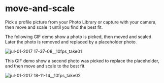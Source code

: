 # move-and-scale

Pick a profile picture from your Photo Library or capture with your camera, then move and scale it until you find the best fit. 

The following GIF demo show a photo is picked, then moved and scaled. Later the photo is removed and replaced by a placeholder photo.

![jul-01-2017 17-37-08__10fps_take01](https://user-images.githubusercontent.com/1393085/27766482-f008614c-5e85-11e7-9410-5f0b30af45d1.gif)

This GIF demo show a second photo was picked to replace the placeholder, and then move and scale to the best fit.

![jul-01-2017 18-11-14__10fps_take02](https://user-images.githubusercontent.com/1393085/27766567-2c61e26e-5e89-11e7-9e69-4700e46b7544.gif)
